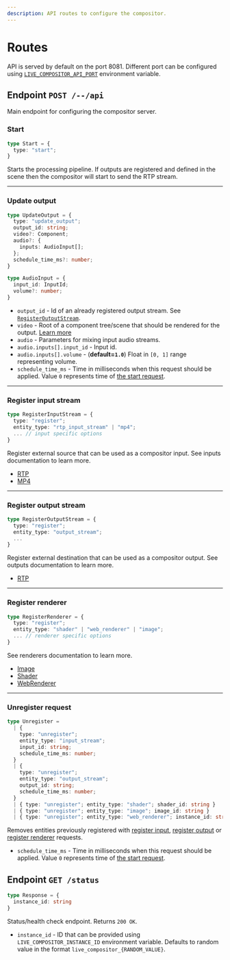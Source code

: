 ```yaml
---
description: API routes to configure the compositor.
---
```


# Routes

API is served by default on the port 8081. Different port can be configured using [`LIVE_COMPOSITOR_API_PORT`](../deployment/configuration#live_compositor_api_port) environment variable.

## Endpoint `POST /--/api`

Main endpoint for configuring the compositor server.

### Start

```typescript
type Start = {
  type: "start";
}
```

Starts the processing pipeline. If outputs are registered and defined in the scene then the compositor will start to send the RTP stream.

***

### Update output

```typescript
type UpdateOutput = {
  type: "update_output";
  output_id: string;
  video?: Component;
  audio?: {
    inputs: AudioInput[];
  };
  schedule_time_ms?: number;
}

type AudioInput = {
  input_id: InputId;
  volume?: number;
}
```

- `output_id` - Id of an already registered output stream. See [`RegisterOutputStream`](./routes#register-output-stream).
- `video` - Root of a component tree/scene that should be rendered for the output. [Learn more](../concept/component)
- `audio` - Parameters for mixing input audio streams.
- `audio.inputs[].input_id` - Input id.
- `audio.inputs[].volume` - (**default=`1.0`**) Float in `[0, 1]` range representing volume.
- `schedule_time_ms` - Time in milliseconds when this request should be applied. Value `0` represents time of [the start request](#start).

***

### Register input stream

```typescript
type RegisterInputStream = {
  type: "register";
  entity_type: "rtp_input_stream" | "mp4";
  ... // input specific options
}
```

Register external source that can be used as a compositor input. See inputs documentation to learn more.

- [RTP](./inputs/rtp.md)
- [MP4](./inputs/mp4.md)

***

### Register output stream

```typescript
type RegisterOutputStream = {
  type: "register";
  entity_type: "output_stream";
  ...
}
```

Register external destination that can be used as a compositor output. See outputs documentation to learn more.

- [RTP](./outputs/rtp.md)

***

### Register renderer

```typescript
type RegisterRenderer = {
  type: "register";
  entity_type: "shader" | "web_renderer" | "image";
  ... // renderer specific options
}
```

See renderers documentation to learn more.

- [Image](./renderers/image)
- [Shader](./renderers/shader)
- [WebRenderer](./renderers/web)

***

### Unregister request

```typescript
type Unregister =
  | {
    type: "unregister";
    entity_type: "input_stream";
    input_id: string;
    schedule_time_ms: number;
  }
  | {
    type: "unregister";
    entity_type: "output_stream";
    output_id: string;
    schedule_time_ms: number;
  }
  | { type: "unregister"; entity_type: "shader"; shader_id: string }
  | { type: "unregister"; entity_type: "image"; image_id: string }
  | { type: "unregister"; entity_type: "web_renderer"; instance_id: string }
```

Removes entities previously registered with [register input](#register-input-stream), [register output](#register-output-stream) or [register renderer](#register-renderer) requests.

- `schedule_time_ms` - Time in milliseconds when this request should be applied. Value `0` represents time of [the start request](#start).

## Endpoint `GET /status`

```typescript
type Response = {
  instance_id: string
}
```

Status/health check endpoint. Returns `200 OK`.

- `instance_id` - ID that can be provided using `LIVE_COMPOSITOR_INSTANCE_ID` environment variable. Defaults to random value in the format `live_compositor_{RANDOM_VALUE}`.
